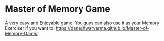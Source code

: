 # Master of Memory Game
A very easy and Enjoyable game. You guys can also use it as your Memory Exerciser if you want to. 
https://daneshwarverma.github.io/Master-of-Memory-Game/
